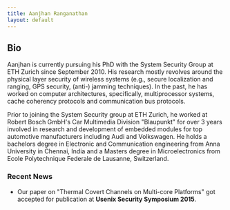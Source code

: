 ```yaml
---
title: Aanjhan Ranganathan
layout: default
---
```


## Bio
Aanjhan is currently pursuing his PhD with the System Security Group at ETH Zurich since September 2010. His research mostly revolves around the physical layer security of wireless systems (e.g., secure localization and ranging, GPS security, (anti-) jamming techniques). In the past, he has worked on computer architectures, specifically, multiprocessor systems, cache coherency protocols and communication bus protocols.

Prior to joining the System Security group at ETH Zurich, he worked at Robert Bosch GmbH's Car Multimedia Division "Blaupunkt" for over 3 years involved in research and development of embedded modules for top automotive manufacturers including Audi and Volkswagen. He holds a bachelors degree in Electronic and Communication engineering from Anna University in Chennai, India and a Masters degree in Microelectronics from Ecole Polytechnique Federale de Lausanne, Switzerland.

### Recent News
* Our paper on "Thermal Covert Channels on Multi-core Platforms" got accepted for publication at **Usenix Security Symposium 2015**.

